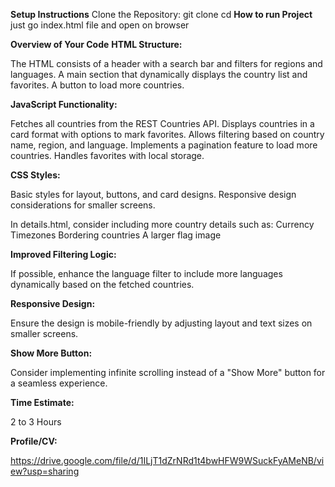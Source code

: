 **Setup Instructions**
Clone the Repository:
git clone <repository-url>
cd <project-folder-name>
**How to run Project**
just go index.html file and open on browser 

**Overview of Your Code**
**HTML Structure:**

The HTML consists of a header with a search bar and filters for regions and languages.
A main section that dynamically displays the country list and favorites.
A button to load more countries.

**JavaScript Functionality:**

Fetches all countries from the REST Countries API.
Displays countries in a card format with options to mark favorites.
Allows filtering based on country name, region, and language.
Implements a pagination feature to load more countries.
Handles favorites with local storage.

**CSS Styles:**

Basic styles for layout, buttons, and card designs.
Responsive design considerations for smaller screens.

In details.html, consider including more country details such as:
Currency
Timezones
Bordering countries
A larger flag image

**Improved Filtering Logic:**

If possible, enhance the language filter to include more languages dynamically based on the fetched countries.

**Responsive Design:**

Ensure the design is mobile-friendly by adjusting layout and text sizes on smaller screens.

**Show More Button:**

Consider implementing infinite scrolling instead of a "Show More" button for a seamless experience.

**Time Estimate:** 

2 to 3 Hours

**Profile/CV:**

https://drive.google.com/file/d/1ILjT1dZrNRd1t4bwHFW9WSuckFyAMeNB/view?usp=sharing

